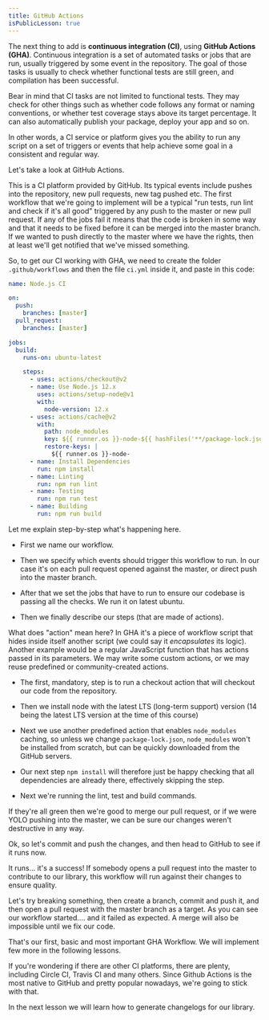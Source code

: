 ```yaml
---
title: GitHub Actions
isPublicLesson: true
---
```


The next thing to add is **continuous integration (CI)**, using **GitHub Actions (GHA)**. Continuous integration is a set of automated tasks or jobs that are run, usually triggered by some event in the repository. The goal of those tasks is usually to check whether functional tests are still green, and compilation has been successful.

Bear in mind that CI tasks are not limited to functional tests. They may check for other things such as whether code follows any format or naming conventions, or whether test coverage stays above its target percentage. It can also automatically publish your package, deploy your app and so on.

In other words, a CI service or platform gives you the ability to run any script on a set of triggers or events that help achieve some goal in a consistent and regular way.

Let's take a look at GitHub Actions.

This is a CI platform provided by GitHub. Its typical events include pushes into the repository, new pull requests, new tag pushed etc. The first workflow that we're going to implement will be a typical "run tests, run lint and check if it's all good" triggered by any push to the master or new pull request. If any of the jobs fail it means that the code is broken in some way and that it needs to be fixed before it can be merged into the master branch. If we wanted to push directly to the master where we have the rights, then at least we'll get notified that we've missed something.

So, to get our CI working with GHA, we need to create the folder `.github/workflows` and then the file `ci.yml` inside it, and paste in this code:

```yaml
name: Node.js CI

on:
  push:
    branches: [master]
  pull_request:
    branches: [master]

jobs:
  build:
    runs-on: ubuntu-latest

    steps:
      - uses: actions/checkout@v2
      - name: Use Node.js 12.x
        uses: actions/setup-node@v1
        with:
          node-version: 12.x
      - uses: actions/cache@v2
        with:
          path: node_modules
          key: ${{ runner.os }}-node-${{ hashFiles('**/package-lock.json') }}
          restore-keys: |
            ${{ runner.os }}-node-
      - name: Install Dependencies
        run: npm install
      - name: Linting
        run: npm run lint
      - name: Testing
        run: npm run test
      - name: Building
        run: npm run build
```

Let me explain step-by-step what's happening here.

- First we name our workflow. 

- Then we specify which events should trigger this workflow to run. In our case it's on each pull request opened against the master, or direct push into the master branch.

- After that we set the jobs that have to run to ensure our codebase is passing all the checks. We run it on latest ubuntu. 

- Then we finally describe our steps (that are made of actions).

What does "action" mean here? In GHA it's a piece of workflow script that hides inside itself another script (we could say it *encapsulates* its logic). Another example would be a regular JavaScript function that has actions passed in its parameters. We may write some custom actions, or we may reuse predefined or community-created actions.

- The first, mandatory, step is to run a checkout action that will checkout our code from the repository.

- Then we install node with the latest LTS (long-term support) version (14 being the latest LTS version at the time of this course)

- Next we use another predefined action that enables `node_modules` caching, so unless we change `package-lock.json`, `node_modules` won't be installed from scratch, but can be
quickly downloaded from the GitHub servers.

- Our next step `npm install` will therefore just be happy checking that all dependencies are already there, effectively skipping the step.

- Next we're running the lint, test and build commands. 

If they're all green then we're good to merge our pull request, or if we were YOLO pushing into the master, we can be sure our changes weren't destructive in any way.

[comment]: <GM: do you need to also say about setting up a repo - and does it need our files in it?>

Ok, so let's commit and push the changes, and then head to GitHub to see if it runs now.

It runs... it's a success! If somebody opens a pull request into the master to contribute to our library, this workflow will run against their changes to ensure quality.

Let's try breaking something, then create a branch, commit and push it, and then open a pull request with the master branch as a target. As you can see our workflow started.... and it failed as expected. A merge will also be impossible until we fix our code.

That's our first, basic and most important GHA Workflow. We will implement few more in the following lessons.

If you're wondering if there are other CI platforms, there are plenty, including Circle CI, Travis CI and many others. Since Github Actions is the most native to GitHub and pretty popular
nowadays, we're going to stick with that. 

In the next lesson we will learn how to generate changelogs for our library.
